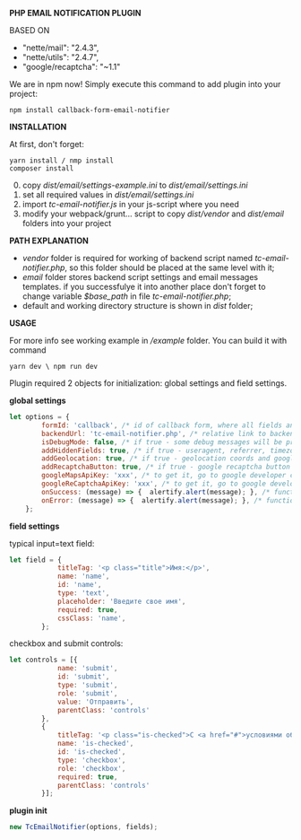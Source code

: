 **PHP EMAIL NOTIFICATION PLUGIN**

BASED ON
* "nette/mail": "2.4.3",
* "nette/utils": "2.4.7",
* "google/recaptcha": "~1.1"

We are in npm now! Simply execute this command to add plugin into your project:
```
npm install callback-form-email-notifier
```

**INSTALLATION**

At first, don't forget:
```
yarn install / nmp install
composer install
```

0. copy *dist/email/settings-example.ini* to *dist/email/settings.ini*
1. set all required values in *dist/email/settings.ini*
2. import  *tc-email-notifier.js* in your js-script where you need
3. modify your webpack/grunt... script to copy *dist/vendor* and *dist/email* folders into your project

**PATH EXPLANATION**
* *vendor* folder is required for working of backend script named *tc-email-notifier.php*, so this folder should be placed at the same level with it;
* *email* folder stores backend script settings and email messages templates. if you successfulye it into another place don't forget to change variable *$base_path* in file *tc-email-notifier.php*;
* default and working directory structure is shown in *dist* folder;


**USAGE**

For more info see working example in */example* folder. You can build it with command 
```
yarn dev \ npm run dev
```

Plugin required 2 objects for initialization: global settings and field settings.

**global settings**
```js
let options = {
		formId: 'callback', /* id of callback form, where all fields and logic will be placed */
		backendUrl: 'tc-email-notifier.php', /* relative link to backend script, that will be executed after submit button pressed */
		isDebugMode: false, /* if true - some debug messages will be printed to console */
		addHiddenFields: true, /* if true - useragent, referrer, timezone, localtime, cookies will be send with all form data  */
		addGeolocation: true, /* if true - geolocation coords and google map will be send with all form data */
		addRecaptchaButton: true, /* if true - google recaptcha button 'i'm not robot' will be added */
		googleMapsApiKey: 'xxx', /* to get it, go to google developer console */
		googleReCaptchaApiKey: 'xxx', /* to get it, go to google developer console */
		onSuccess: (message) => {  alertify.alert(message); }, /* function that will be executed after form successfully submitted   */
		onError: (message) => {  alertify.alert(message); }, /* function that will be executed after form submitted with errors */
	};
```

**field settings**

typical input=text field:
```js
let field = {
			titleTag: '<p class="title">Имя:</p>',
			name: 'name',
			id: 'name',
			type: 'text',
			placeholder: 'Введите свое имя',
			required: true,
			cssClass: 'name',
		};
```

checkbox and submit controls:
```js
let controls = [{
			name: 'submit',
			id: 'submit',
			type: 'submit',
			role: 'submit',
			value: 'Отправить',
			parentClass: 'controls'
		},
		{
			titleTag: '<p class="is-checked">С <a href="#">условиями обработки персональных</a> данных согласен:</p>',
			name: 'is-checked',
			id: 'is-checked',
			type: 'checkbox',
			role: 'checkbox',
			required: true,
			parentClass: 'controls'
		}];
```

**plugin init**
```js
new TcEmailNotifier(options, fields);
```

